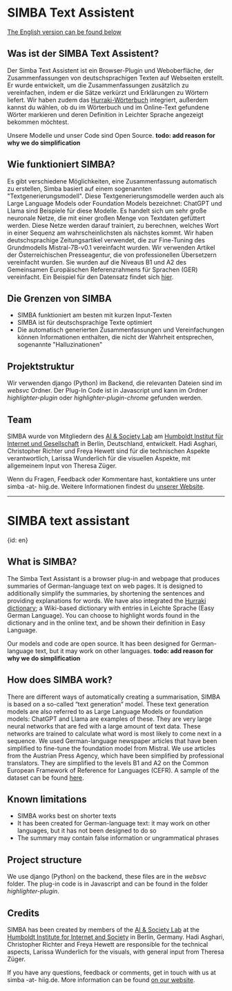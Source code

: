 # SIMBA Text Assistent

[The English version can be found below](#en)

## Was ist der SIMBA Text Assistent?

Der Simba Text Assistent ist ein Browser-Plugin und Weboberfläche, der Zusammenfassungen von deutschsprachigen Texten auf Webseiten erstellt. Er wurde entwickelt, um die Zusammenfassungen zusätzlich zu vereinfachen, indem er die Sätze verkürzt und Erklärungen zu Wörtern liefert. Wir haben zudem das [Hurraki-Wörterbuch](https://hurraki.de/wiki/Hauptseite) integriert, außerdem kannst du wählen, ob du im Wörterbuch und im Online-Text gefundene Wörter markieren und deren Definition in Leichter Sprache angezeigt bekommen möchtest.

Unsere Modelle und unser Code sind Open Source.
**todo: add reason for why we do simplification**

## Wie funktioniert SIMBA?

Es gibt verschiedene Möglichkeiten, eine Zusammenfassung automatisch zu erstellen, Simba basiert auf einem sogenannten "Textgenerierungsmodell". Diese Textgenerierungsmodelle werden auch als Large Language Models oder Foundation Models bezeichnet: ChatGPT und Llama sind Beispiele für diese Modelle. Es handelt sich um sehr große neuronale Netze, die mit einer großen Menge von Textdaten gefüttert werden. Diese Netze werden darauf trainiert, zu berechnen, welches Wort in einer Sequenz am wahrscheinlichsten als nächstes kommt.
Wir haben deutschsprachige Zeitungsartikel verwendet, die zur Fine-Tuning des Grundmodells Mistral-7B-v0.1 vereinfacht wurden. Wir verwenden Artikel der Österreichischen Presseagentur, die von professionellen Übersetzern vereinfacht wurden. Sie wurden auf die Niveaus B1 und A2 des Gemeinsamen Europäischen Referenzrahmens für Sprachen (GER) vereinfacht. Ein Beispiel für den Datensatz findet sich [hier](https://github.com/fhewett/apa-rst/tree/main/original_texts).

## Die Grenzen von SIMBA

- SIMBA funktioniert am besten mit kurzen Input-Texten
- SIMBA ist für deutschsprachige Texte optimiert
- Die automatisch generierten Zusammenfassungen und Vereinfachungen können Informationen enthalten, die nicht der Wahrheit entsprechen, sogenannte "Halluzinationen"

## Projektstruktur

Wir verwenden django (Python) im Backend, die relevanten Dateien sind im *websvc* Ordner. Der Plug-In Code ist in Javascript und kann im Ordner *highlighter-plugin* oder *highlighter-plugin-chrome* gefunden werden.

## Team

SIMBA wurde von Mitgliedern des [AI & Society Lab](https://www.hiig.de/research/ai-and-society-lab/) am [Humboldt Institut für Internet und Gesellschaft](https://www.hiig.de/) in Berlin, Deutschland, entwickelt. Hadi Asghari, Christopher Richter und Freya Hewett sind für die technischen Aspekte verantwortlich, Larissa Wunderlich für die visuellen Aspekte, mit allgemeinem Input von Theresa Züger.

Wenn du Fragen, Feedback oder Kommentare hast, kontaktiere uns unter simba -at- hiig.de. Weitere Informationen findest du [unserer Website](https://publicinterest.ai/tool/simba).

---

# SIMBA text assistant
{id: en}

## What is SIMBA?

The Simba Text Assistant is a browser plug-in and webpage that produces summaries of German-language text on web pages. It is designed to additionally simplify the summaries, by shortening the sentences and providing explanations for words. We have also integrated the [Hurraki dictionary](https://hurraki.de/wiki/Hauptseite); a Wiki-based dictionary with entries in Leichte Sprache (Easy German Language). You can choose to highlight words found in the dictionary and in the online text, and be shown their definition in Easy Language.

Our models and code are open source. It has been designed for German-language text, but it may work on other languages.
**todo: add reason for why we do simplification**

## How does SIMBA work?

There are different ways of automatically creating a summarisation, SIMBA is based on a so-called “text generation” model. These text generation models are also referred to as Large Language Models or foundation models: ChatGPT and Llama are examples of these. They are very large neural networks that are fed with a large amount of text data. These networks are trained to calculate what word is most likely to come next in a sequence.
We used German-language newspaper articles that have been simplified to fine-tune the foundation model from Mistral. We use articles from the Austrian Press Agency, which have been simplified by professional translators. They are simplified to the levels B1 and A2 on the Common European Framework of Reference for Languages (CEFR). A sample of the dataset can be found [here](https://github.com/fhewett/apa-rst/tree/main/original_texts).

## Known limitations

- SIMBA works best on shorter texts
- It has been created for German-language text: it may work on other languages, but it has not been designed to do so
- The summary may contain false information or ungrammatical phrases

## Project structure

We use django (Python) on the backend, these files are in the *websvc* folder. The plug-in code is in Javascript and can be found in the folder *highlighter-plugin*.

## Credits

SIMBA has been created by members of the [AI & Society Lab](https://www.hiig.de/en/research/ai-and-society-lab/) at the [Humboldt Institute for Internet and Society](https://www.hiig.de/en/) in Berlin, Germany.
Hadi Asghari, Christopher Richter and Freya Hewett are responsible for the technical aspects, Larissa Wunderlich for the visuals, with general input from Theresa Züger.

If you have any questions, feedback or comments, get in touch with us at simba -at- hiig.de. More information can be found [on our website](https://publicinterest.ai/tool/simba).
